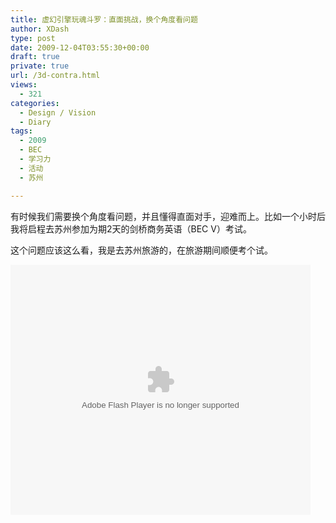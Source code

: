 ```yaml
---
title: 虚幻引擎玩魂斗罗：直面挑战，换个角度看问题
author: XDash
type: post
date: 2009-12-04T03:55:30+00:00
draft: true
private: true
url: /3d-contra.html
views:
  - 321
categories:
  - Design / Vision
  - Diary
tags:
  - 2009
  - BEC
  - 学习力
  - 活动
  - 苏州

---
```

有时候我们需要换个角度看问题，并且懂得直面对手，迎难而上。比如一个小时后我将启程去苏州参加为期2天的剑桥商务英语（BEC V）考试。

这个问题应该这么看，我是去苏州旅游的，在旅游期间顺便考个试。

<embed type="application/x-shockwave-flash" width="480" height="400" src="http://player.youku.com/player.php/sid/33723004/v.swf" align="middle" allowscriptaccess="never" wmode="transparent">
</embed>